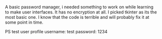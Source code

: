 A basic password manager, i needed something  to work on while learning to make user interfaces.
It has no encryption at all.
I picked tkinter as its the most basic one.
I know that the code is terrible and will probably fix it at some point in time.


PS  test user profile username: test password: 1234
